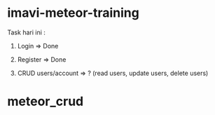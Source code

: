 # imavi-meteor-training

Task hari ini :
1. Login => Done
2. Register => Done

3. CRUD users/account => ? (read users, update users, delete users)
# meteor_crud

